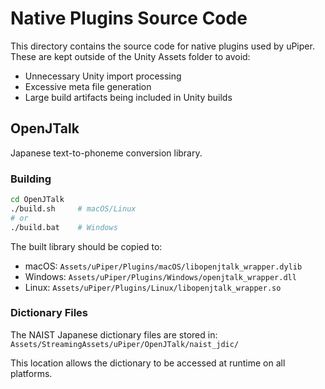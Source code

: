 # Native Plugins Source Code

This directory contains the source code for native plugins used by uPiper.
These are kept outside of the Unity Assets folder to avoid:
- Unnecessary Unity import processing
- Excessive meta file generation  
- Large build artifacts being included in Unity builds

## OpenJTalk

Japanese text-to-phoneme conversion library.

### Building

```bash
cd OpenJTalk
./build.sh     # macOS/Linux
# or
./build.bat    # Windows
```

The built library should be copied to:
- macOS: `Assets/uPiper/Plugins/macOS/libopenjtalk_wrapper.dylib`
- Windows: `Assets/uPiper/Plugins/Windows/openjtalk_wrapper.dll`
- Linux: `Assets/uPiper/Plugins/Linux/libopenjtalk_wrapper.so`

### Dictionary Files

The NAIST Japanese dictionary files are stored in:
`Assets/StreamingAssets/uPiper/OpenJTalk/naist_jdic/`

This location allows the dictionary to be accessed at runtime on all platforms.